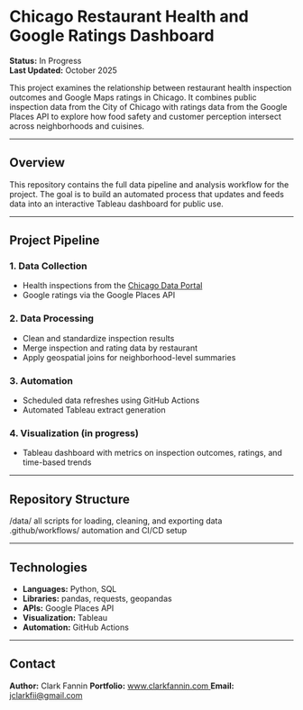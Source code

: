 # Chicago Restaurant Health and Google Ratings Dashboard  
**Status:** In Progress  
**Last Updated:** October 2025  

This project examines the relationship between restaurant health inspection outcomes and Google Maps ratings in Chicago. It combines public inspection data from the City of Chicago with ratings data from the Google Places API to explore how food safety and customer perception intersect across neighborhoods and cuisines.  

---

## Overview  
This repository contains the full data pipeline and analysis workflow for the project. The goal is to build an automated process that updates and feeds data into an interactive Tableau dashboard for public use.  

---

## Project Pipeline  

### 1. Data Collection  
- Health inspections from the [Chicago Data Portal](https://data.cityofchicago.org)  
- Google ratings via the Google Places API  

### 2. Data Processing  
- Clean and standardize inspection results  
- Merge inspection and rating data by restaurant  
- Apply geospatial joins for neighborhood-level summaries  

### 3. Automation 
- Scheduled data refreshes using GitHub Actions  
- Automated Tableau extract generation  

### 4. Visualization (in progress)  
- Tableau dashboard with metrics on inspection outcomes, ratings, and time-based trends  

---

## Repository Structure  
/data/ all scripts for loading, cleaning, and exporting data
.github/workflows/ automation and CI/CD setup

---

## Technologies  
- **Languages:** Python, SQL  
- **Libraries:** pandas, requests, geopandas  
- **APIs:** Google Places API  
- **Visualization:** Tableau  
- **Automation:** GitHub Actions  

---

## Contact  
**Author:** Clark Fannin 
**Portfolio:** [www.clarkfannin.com  ](https://clarkfannin.com/)
**Email:** jclarkfii@gmail.com
